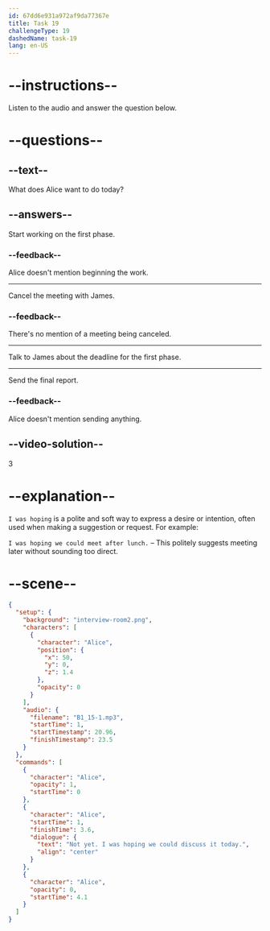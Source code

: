 ```yaml
---
id: 67dd6e931a972af9da77367e
title: Task 19
challengeType: 19
dashedName: task-19
lang: en-US
---
```


<!-- (Audio) Alice: Not yet. I was hoping we could discuss it today. -->

# --instructions--

Listen to the audio and answer the question below.

# --questions--

## --text--

What does Alice want to do today?

## --answers--

Start working on the first phase.

### --feedback--

Alice doesn't mention beginning the work.

---

Cancel the meeting with James.

### --feedback--

There's no mention of a meeting being canceled.

---

Talk to James about the deadline for the first phase.

---

Send the final report.

### --feedback--

Alice doesn't mention sending anything.

## --video-solution--

3

# --explanation--

`I was hoping` is a polite and soft way to express a desire or intention, often used when making a suggestion or request. For example:

`I was hoping we could meet after lunch.` – This politely suggests meeting later without sounding too direct.

# --scene--

```json
{
  "setup": {
    "background": "interview-room2.png",
    "characters": [
      {
        "character": "Alice",
        "position": {
          "x": 50,
          "y": 0,
          "z": 1.4
        },
        "opacity": 0
      }
    ],
    "audio": {
      "filename": "B1_15-1.mp3",
      "startTime": 1,
      "startTimestamp": 20.96,
      "finishTimestamp": 23.5
    }
  },
  "commands": [
    {
      "character": "Alice",
      "opacity": 1,
      "startTime": 0
    },
    {
      "character": "Alice",
      "startTime": 1,
      "finishTime": 3.6,
      "dialogue": {
        "text": "Not yet. I was hoping we could discuss it today.",
        "align": "center"
      }
    },
    {
      "character": "Alice",
      "opacity": 0,
      "startTime": 4.1
    }
  ]
}
```
